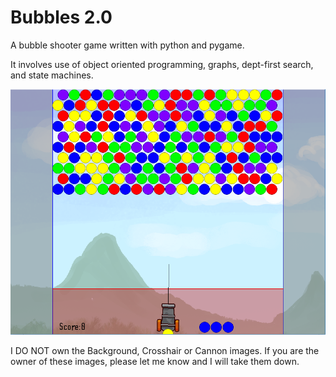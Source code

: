 # Bubbles 2.0
A bubble shooter game written with python and pygame.

It involves use of object oriented programming, graphs, dept-first search, and state machines.

![Screenshot](/images/Screenshot.PNG?raw=true "Screenshot")

I DO NOT own the Background, Crosshair or Cannon images. If you are the owner of these images, please let me know and I will take them down.